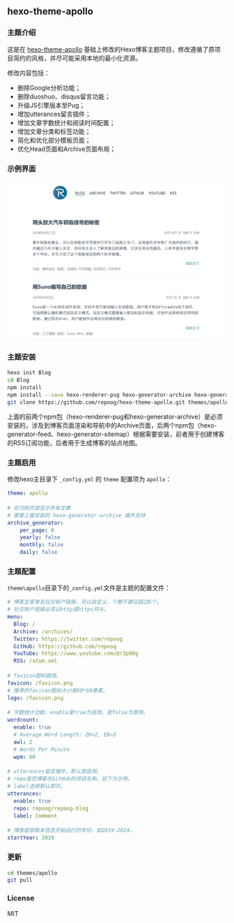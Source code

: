 ## hexo-theme-apollo

### 主题介绍

这是在 [hexo-theme-apollo](https://github.com/chongshengsun/hexo-theme-apollo) 基础上修改的Hexo博客主题项目，修改遵循了原项目简约的风格，并尽可能采用本地的最小化资源。

修改内容包括：
* 删除Google分析功能；
* 删除duoshuo、disqus留言功能；
* 升级JS引擎版本至Pug；
* 增加utterances留言插件；
* 增加文章字数统计和阅读时间配置；
* 增加文章分类和标签功能；
* 简化和优化部分模板页面；
* 优化Head页面和Archive页面布局；

### 示例界面

![apollo主题示例站点](./theme-sample.png 'apollo主题示例站点')

### 主题安装

``` bash
hexo init Blog 
cd Blog 
npm install
npm install --save hexo-renderer-pug hexo-generator-archive hexo-generator-feed hexo-generator-sitemap
git clone https://github.com/repoog/hexo-theme-apollo.git themes/apollo
```
上面的前两个npm包（hexo-renderer-pug和hexo-generator-archive）是必须安装的，涉及到博客页面渲染和导航中的Archive页面，后两个npm包（hexo-generator-feed、hexo-generator-sitemap）根据需要安装，前者用于创建博客的RSS订阅功能，后者用于生成博客的站点地图。

### 主题启用

修改hexo主目录下 `_config.yml` 的 `theme` 配置项为 `apollo`：

``` yaml
theme: apollo

# 在归档页面显示所有文章
# 需要上面安装的 hexo-generator-archive 插件支持
archive_generator:
    per_page: 0
    yearly: false
    monthly: false
    daily: false
```

### 主题配置

`theme\apollo`目录下的`_config.yml`文件是主题的配置文件：

``` yaml
# 博客主菜单及社交账户链接，可以自定义，个数不建议超过6个。
# 社交账户链接必须以http或https开头。
menu:
  Blog: /
  Archive: /archives/
  Twitter: https://twitter.com/repoog
  GitHub: https://github.com/repoog
  YouTube: https://www.youtube.com/@r3p00g
  RSS: /atom.xml

# favicon图标路径。
favicon: /favicon.png
# 推荐的favicon图标大小是60*60像素。
logo: /favicon.png

# 字数统计功能，enable是true为启用，是false为禁用。
wordcount:
  enable: true
  # Average Word Length: ZH≈2, EN≈5
  awl: 2
  # Words Per Minute
  wpm: 60

# utterances留言插件，默认是启用。
# repo是您博客在GitHub的项目名称，如下方示例。
# label选择默认即可。
utterances:
  enable: true
  repo: repoog/repoog-blog
  label: Comment

# 博客底部版本信息开始运行的年份，如2019-2024。
startYear: 2019
```

### 更新

``` bash
cd themes/apollo 
git pull
```

### License

MIT